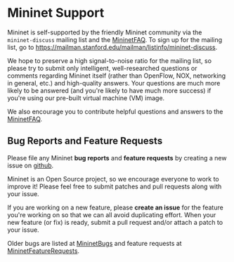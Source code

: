 <!-- %META:TOPICINFO{author="BobLantz" date="1340919014" format="1.1" reprev="1.4" version="1.4"}% -->
<!-- %META:TOPICPARENT{name="MininetLearnMore"}% -->
<!-- Use our custom page layout:
* Set VIEW_TEMPLATE = [MininetView](MininetView)
-->


Mininet Support
================

Mininet is self-supported by the friendly Mininet community via the <code>mininet-discuss</code> mailing list and the [MininetFAQ](MininetFAQ). To sign up for the mailing list, go to https://mailman.stanford.edu/mailman/listinfo/mininet-discuss.

We hope to preserve a high signal-to-noise ratio for the mailing list, so please try to submit only intelligent, well-researched questions or comments regarding Mininet itself (rather than OpenFlow, NOX, networking in general, etc.) and high-quality answers. Your questions are much more likely to be answered (and you're likely to have much more success) if you're using our pre-built virtual machine (VM) image.

We also encourage you to contribute helpful questions and answers to the [MininetFAQ](MininetFAQ).

Bug Reports and Feature Requests
---------------------------------

Please file any Mininet **bug reports** and **feature requests** by creating a new issue on [github](https://github.com/mininet/mininet/issues). 

Mininet is an Open Source project, so we encourage everyone to work to improve it! Please feel free to submit patches and pull requests along with your issue.

If you are working on a new feature, please **create an issue** for the feature you're working on so that we can all avoid duplicating effort. When your new feature (or fix) is ready, submit a pull request and/or attach a patch to your issue.

Older bugs are listed at [MininetBugs](MininetBugs) and feature requests at [MininetFeatureRequests](MininetFeatureRequests.md).
